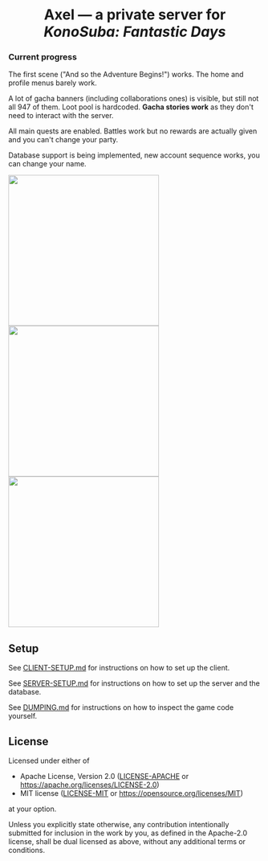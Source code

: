 <div align="center">

# Axel — a private server for *KonoSuba: Fantastic Days*

</div>

### Current progress

The first scene ("And so the Adventure Begins!") works.
The home and profile menus barely work.

A lot of gacha banners (including collaborations ones) is visible, but still not all 947 of them.
Loot pool is hardcoded. **Gacha stories work** as they don't need to interact with the server.

All main quests are enabled.
Battles work but no rewards are actually given and you can't change your party.

Database support is being implemented, new account sequence works, you can change your name.

<p>
  <img src="https://files.catbox.moe/xvvt4z.png" width="300px">
  <img src="https://files.catbox.moe/x6a55m.png" width="300px">
  <img src="https://files.catbox.moe/ghnpk8.webp" width="300px">
</p>

## Setup

See [CLIENT-SETUP.md](CLIENT-SETUP.md) for instructions on how to set up the client.

See [SERVER-SETUP.md](SERVER-SETUP.md) for instructions on how to set up the server and the database.

See [DUMPING.md](DUMPING.md) for instructions on how to inspect the game code yourself.

## License

Licensed under either of

* Apache License, Version 2.0
  ([LICENSE-APACHE](LICENSE-APACHE) or https://apache.org/licenses/LICENSE-2.0)
* MIT license
  ([LICENSE-MIT](LICENSE-MIT) or https://opensource.org/licenses/MIT)

at your option.

Unless you explicitly state otherwise, any contribution intentionally submitted
for inclusion in the work by you, as defined in the Apache-2.0 license, shall be
dual licensed as above, without any additional terms or conditions.
